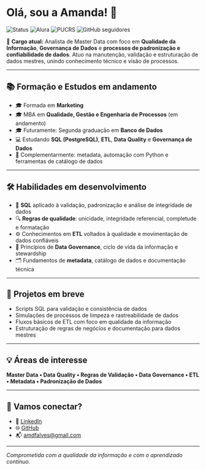 # Olá, sou a Amanda! 👋

![Status](https://img.shields.io/badge/status-em%20atividade-green)
![Alura](https://img.shields.io/badge/Estudante-Alura-0098D1)
![PUCRS](https://img.shields.io/badge/Estudante-PUCRS-darkblue)
![GitHub seguidores](https://img.shields.io/github/followers/amanda-mdata?style=social)

🎯 **Cargo atual:** Analista de Master Data com foco em **Qualidade da Informação**, **Governança de Dados** e **processos de padronização e confiabilidade de dados**. Atuo na manutenção, validação e estruturação de dados mestres, unindo conhecimento técnico e visão de processos.

---

## 📚 Formação e Estudos em andamento

- 🎓 Formada em **Marketing**
- 🎓 MBA em **Qualidade, Gestão e Engenharia de Processos** (em andamento)
- 🎓 Futuramente: Segunda graduação em **Banco de Dados**
- 💻 Estudando **SQL (PostgreSQL)**, **ETL**, **Data Quality** e **Governança de Dados**
- 📖 Complementarmente: metadata, automação com Python e ferramentas de catálogo de dados

---

## 🛠️ Habilidades em desenvolvimento

- 🧾 **SQL** aplicado à validação, padronização e análise de integridade de dados
- 🔍 **Regras de qualidade**: unicidade, integridade referencial, completude e formatação
- ⚙️ Conhecimentos em **ETL** voltados à qualidade e movimentação de dados confiáveis
- 🧠 Princípios de **Data Governance**, ciclo de vida da informação e stewardship
- 🗂️ Fundamentos de **metadata**, catálogo de dados e documentação técnica

---

## 🚀 Projetos em breve

- Scripts SQL para validação e consistência de dados
- Simulações de processos de limpeza e rastreabilidade de dados
- Fluxos básicos de ETL com foco em qualidade da informação
- Estruturação de regras de negócios e documentação para dados mestres

---

## 💡 Áreas de interesse

**Master Data • Data Quality • Regras de Validação • Data Governance • ETL • Metadata • Padronização de Dados**

---

## 🤝 Vamos conectar?

- 💼 [LinkedIn](https://www.linkedin.com/in/ferreiraalvesamanda)
- 🌐 [GitHub](https://github.com/amanda-mdata)
- 📬 amdfalves@gmail.com

---

*Comprometida com a qualidade da informação e com o aprendizado contínuo.*


